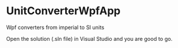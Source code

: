 # UnitConverterWpfApp
Wpf converters from imperial to SI units

Open the solution (.sln file) in Visual Studio and you are good to go.
